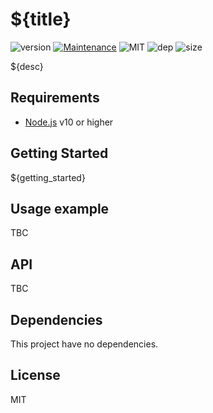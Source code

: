 # ${title}
![version](https://img.shields.io/badge/dynamic/json.svg?url=https://raw.githubusercontent.com/SlimIO/${lower-name}/master/package.json&query=$.version&label=Version)
[![Maintenance](https://img.shields.io/badge/Maintained%3F-yes-green.svg)](https://github.com/SlimIO/${lower-name}/commit-activity)
![MIT](https://img.shields.io/github/license/mashape/apistatus.svg)
![dep](https://img.shields.io/david/SlimIO/${lower-name})
![size](https://img.shields.io/bundlephobia/min/@slimio/${lower-name}.svg?style=flat)

${desc}

## Requirements
- [Node.js](https://nodejs.org/en/) v10 or higher

## Getting Started

${getting_started}

## Usage example
TBC

## API
TBC

## Dependencies
This project have no dependencies.

## License
MIT
